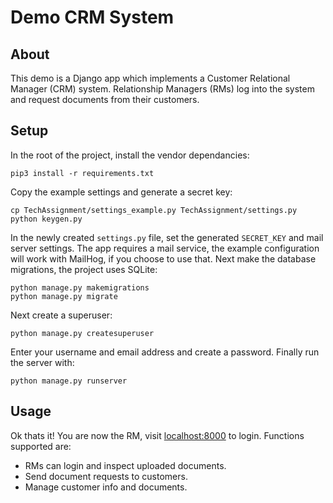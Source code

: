 # Demo CRM System

## About
This demo is a Django app which implements a Customer Relational Manager (CRM) system. Relationship Managers (RMs) log into the system and request documents from their customers.

## Setup
In the root of the project, install the vendor dependancies:
``` 
pip3 install -r requirements.txt
```
Copy the example settings and generate a secret key:
```
cp TechAssignment/settings_example.py TechAssignment/settings.py
python keygen.py
```
In the newly created `settings.py` file, set the generated `SECRET_KEY` and mail server settings. The app requires a mail service, the example configuration will work with MailHog, if you choose to use that.
Next make the database migrations, the project uses SQLite:
```
python manage.py makemigrations
python manage.py migrate
```
Next create a superuser:
```
python manage.py createsuperuser
```
Enter your username and email address and create a password.
Finally run the server with:
```
python manage.py runserver
```

## Usage
Ok thats it! You are now the RM, visit [localhost:8000](http://localhost:8000) to login. Functions supported are:
- RMs can login and inspect uploaded documents.
- Send document requests to customers.
- Manage customer info and documents.
